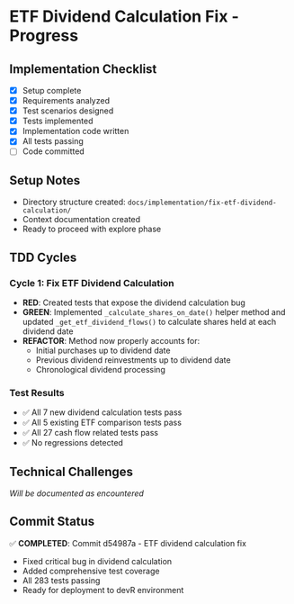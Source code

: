 # ETF Dividend Calculation Fix - Progress

## Implementation Checklist
- [x] Setup complete
- [x] Requirements analyzed
- [x] Test scenarios designed
- [x] Tests implemented
- [x] Implementation code written
- [x] All tests passing
- [ ] Code committed

## Setup Notes
- Directory structure created: `docs/implementation/fix-etf-dividend-calculation/`
- Context documentation created
- Ready to proceed with explore phase

## TDD Cycles

### Cycle 1: Fix ETF Dividend Calculation
- **RED**: Created tests that expose the dividend calculation bug
- **GREEN**: Implemented `_calculate_shares_on_date()` helper method and updated `_get_etf_dividend_flows()` to calculate shares held at each dividend date
- **REFACTOR**: Method now properly accounts for:
  - Initial purchases up to dividend date
  - Previous dividend reinvestments up to dividend date
  - Chronological dividend processing

### Test Results
- ✅ All 7 new dividend calculation tests pass
- ✅ All 5 existing ETF comparison tests pass
- ✅ All 27 cash flow related tests pass
- ✅ No regressions detected

## Technical Challenges
*Will be documented as encountered*

## Commit Status
✅ **COMPLETED**: Commit d54987a - ETF dividend calculation fix
- Fixed critical bug in dividend calculation
- Added comprehensive test coverage
- All 283 tests passing
- Ready for deployment to devR environment